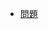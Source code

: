 * [問題](https://scrapbox.io/kawasima/%E3%82%BD%E3%83%95%E3%83%88%E3%82%A6%E3%82%A7%E3%82%A2%E8%A8%AD%E8%A8%88%E7%B7%B4%E7%BF%92%E5%B8%B3)
